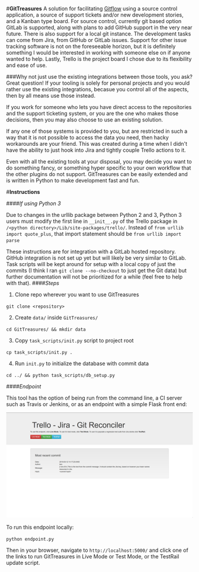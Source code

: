 #**GitTreasures**
A solution for facilitating [Gitflow](https://www.atlassian.com/git/tutorials/comparing-workflows/gitflow-workflow) using a source control application, a source of support tickets and/or new development stories, and a Kanban type board. For source control, currently git based option GitLab is supported, along with plans to add GitHub support in the very near future. There is also support for a local git instance. The development tasks can come from Jira, from GitHub or GitLab issues. Support for other issue tracking software is not on the foreseeable horizon, but it is definitely something I would be interested in working with someone else on if anyone wanted to help. Lastly, Trello is the project board I chose due to its flexibility and ease of use. 

###Why not just use the existing integrations between those tools, you ask?
Great question! If your tooling is solely for personal projects and you would rather use the existing integrations, becasue you control all of the aspects, then by all means use those instead. 

If you work for someone who lets you have direct access to the repositories and the support ticketing system, or you are the one who makes those decisions, then you may also choose to use an existing solution.

If any one of those systems is provided to you, but are restricted in such a way that it is not possible to access the data you need, then hacky workarounds are your friend. This was created during a time when I didn't have the ability to just hook into Jira and tightly couple Trello actions to it. 

Even with all the existing tools at your disposal, you may decide you want to do something fancy, or something hyper specific to your own workflow that the other plugins do not support. GitTreasures can be easily extended and is written in Python to make development fast and fun.

#**Instructions**

####*If using Python 3*  

Due to changes in the urllib package between Python 2 and 3, Python 3 users must modify the first line in `__init__.py` of the Trello package in `/<python directory>/Lib/site-packages/trello/`. Instead of `from urllib import quote_plus`, that import statement should be `from urllib import parse`

These instructions are for integration with a GitLab hosted repository. GitHub integration is not set up yet but will likely be very similar to GitLab. Task scripts will be kept around for setup with a local copy of just the commits (I think I ran `git clone --no-checkout` to just get the Git data) but further documentation will not be prioritized for a while (feel free to help with that).
####*Steps*

1) Clone repo wherever you want to use GitTreasures

`git clone <repository>`

2) Create `data/` inside `GitTreasures/`

`cd GitTreasures/ && mkdir data`

3) Copy `task_scripts/init.py` script to project root

`cp task_scripts/init.py .`

4) Run `init.py` to initialize the database with commit data

`cd ../ && python task_scripts/db_setup.py`

####*Endpoint*

This tool has the option of being run from the command line, a CI server such as Travis or Jenkins, or as an endpoint with a simple Flask front end:

![Screenshot](static/images/GitTreasuresUI.png)

To run this endpoint locally:

`python endpoint.py`

Then in your browser, navigate to `http://localhost:5000/` and click one of the links to run GitTreasures in Live Mode or Test Mode, or the TestRail update script.
